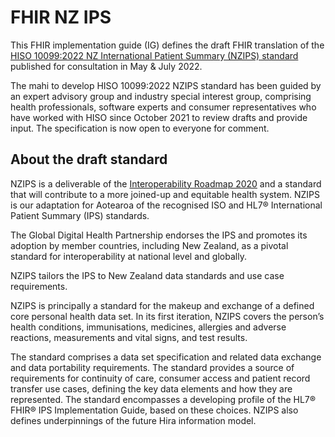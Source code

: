 # FHIR NZ IPS

This FHIR implementation guide (IG) defines the draft FHIR translation of the [HISO 10099:2022 NZ International Patient Summary (NZIPS) standard](https://consult.health.govt.nz/hiso/hiso-10099-2022-nzips/supporting_documents/hiso10099nzipsdraft20220509.pdf) published for consultation in May & July 2022. 

The mahi to develop HISO 10099:2022 NZIPS standard has been guided by an expert advisory group and industry special interest group, comprising health
professionals, software experts and consumer representatives who have worked with HISO since October 2021 to review drafts and
provide input. The specification is now open to everyone for comment.

## About the draft standard

NZIPS is a deliverable of the [Interoperability Roadmap 2020](https://www.health.govt.nz/publication/hiso-100832020-interoperability-roadmap) and a standard that will contribute to a more joined-up and equitable health system. NZIPS is our adaptation for Aotearoa of the recognised ISO and HL7® International Patient Summary (IPS) standards. 

The Global Digital Health Partnership endorses the IPS and promotes its adoption by member countries, including New Zealand, as a pivotal standard for interoperability at national level and globally. 

NZIPS tailors the IPS to New Zealand data standards and use case requirements.

NZIPS is principally a standard for the makeup and exchange of a defined core personal health data set. In its first iteration, NZIPS
covers the person’s health conditions, immunisations, medicines, allergies and adverse reactions, measurements and vital signs, and
test results.

The standard comprises a data set specification and related data exchange and data portability requirements. The standard provides
a source of requirements for continuity of care, consumer access and patient record transfer use cases, defining the key data
elements and how they are represented. The standard encompasses a developing profile of the HL7® FHIR® IPS Implementation
Guide, based on these choices. NZIPS also defines underpinnings of the future Hira information model.